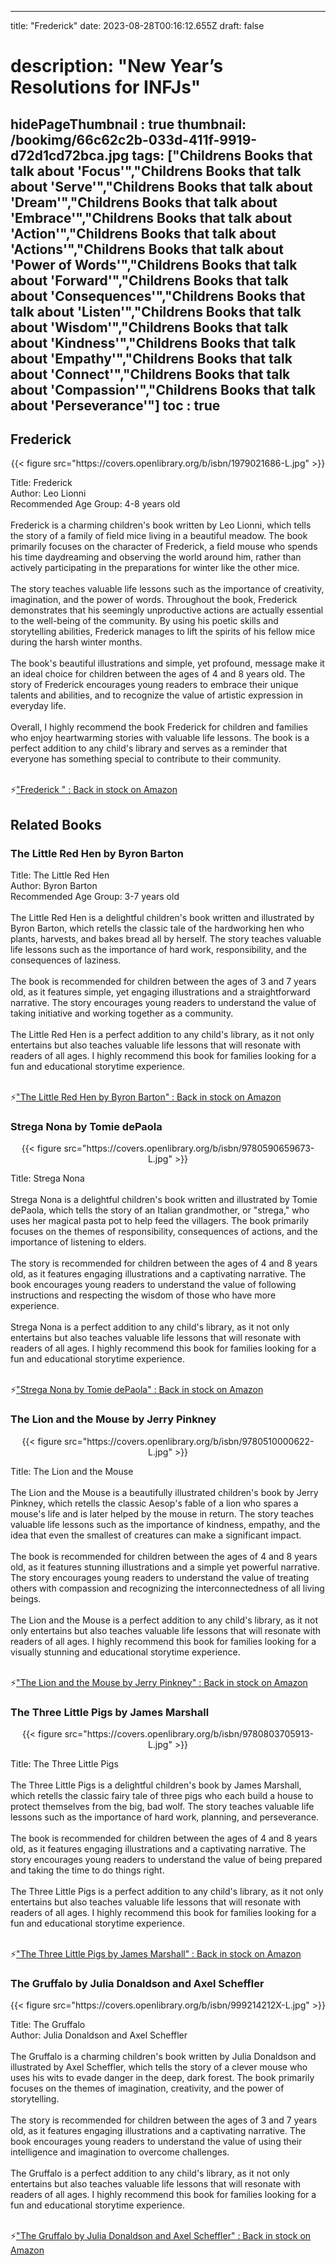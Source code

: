 
---
title: "Frederick"
date: 2023-08-28T00:16:12.655Z
draft: false
# description: "New Year’s Resolutions for INFJs"
hidePageThumbnail : true
thumbnail: /bookimg/66c62c2b-033d-411f-9919-d72d1cd72bca.jpg
tags: ["Childrens Books that talk about 'Focus'","Childrens Books that talk about 'Serve'","Childrens Books that talk about 'Dream'","Childrens Books that talk about 'Embrace'","Childrens Books that talk about 'Action'","Childrens Books that talk about 'Actions'","Childrens Books that talk about 'Power of Words'","Childrens Books that talk about 'Forward'","Childrens Books that talk about 'Consequences'","Childrens Books that talk about 'Listen'","Childrens Books that talk about 'Wisdom'","Childrens Books that talk about 'Kindness'","Childrens Books that talk about 'Empathy'","Childrens Books that talk about 'Connect'","Childrens Books that talk about 'Compassion'","Childrens Books that talk about 'Perseverance'"]
toc : true
---
## Frederick 

<center>
{{< figure src="https://covers.openlibrary.org/b/isbn/1979021686-L.jpg" >}}
</center>

Title: Frederick</br>
Author: Leo Lionni</br>
Recommended Age Group: 4-8 years old</br></br>
Frederick is a charming children's book written by Leo Lionni, which tells the story of a family of field mice living in a beautiful meadow. The book primarily focuses on the character of Frederick, a field mouse who spends his time daydreaming and observing the world around him, rather than actively participating in the preparations for winter like the other mice.</br></br>
The story teaches valuable life lessons such as the importance of creativity, imagination, and the power of words. Throughout the book, Frederick demonstrates that his seemingly unproductive actions are actually essential to the well-being of the community. By using his poetic skills and storytelling abilities, Frederick manages to lift the spirits of his fellow mice during the harsh winter months.</br></br>
The book's beautiful illustrations and simple, yet profound, message make it an ideal choice for children between the ages of 4 and 8 years old. The story of Frederick encourages young readers to embrace their unique talents and abilities, and to recognize the value of artistic expression in everyday life.</br></br>
Overall, I highly recommend the book Frederick for children and families who enjoy heartwarming stories with valuable life lessons. The book is a perfect addition to any child's library and serves as a reminder that everyone has something special to contribute to their community.</br></br>

<p>⚡<a id="aflink" href="https://www.amazon.com/gp/search?ie=UTF8&tag=klayu00-20&linkCode=ur2&linkId=6639bed89a8ad8dd2705e40644eb43d3&camp=1789&creative=9325&index=books&keywords=Frederick " class="one" target="_blank" title='"Frederick " : Back in stock on Amazon'>"Frederick " : Back in stock on Amazon</a></p>

## Related Books
### The Little Red Hen by Byron Barton
Title: The Little Red Hen</br>
Author: Byron Barton</br>
Recommended Age Group: 3-7 years old</br></br>
The Little Red Hen is a delightful children's book written and illustrated by Byron Barton, which retells the classic tale of the hardworking hen who plants, harvests, and bakes bread all by herself. The story teaches valuable life lessons such as the importance of hard work, responsibility, and the consequences of laziness.</br></br>
The book is recommended for children between the ages of 3 and 7 years old, as it features simple, yet engaging illustrations and a straightforward narrative. The story encourages young readers to understand the value of taking initiative and working together as a community.</br></br>
The Little Red Hen is a perfect addition to any child's library, as it not only entertains but also teaches valuable life lessons that will resonate with readers of all ages. I highly recommend this book for families looking for a fun and educational storytime experience.</br></br>

<p>⚡<a id="aflink" href="https://www.amazon.com/gp/search?ie=UTF8&tag=klayu00-20&linkCode=ur2&linkId=6639bed89a8ad8dd2705e40644eb43d3&camp=1789&creative=9325&index=books&keywords=The Little Red Hen by Byron Barton" class="one" target="_blank" title='"The Little Red Hen by Byron Barton" : Back in stock on Amazon'>"The Little Red Hen by Byron Barton" : Back in stock on Amazon</a></p>

### Strega Nona by Tomie dePaola
<center>
{{< figure src="https://covers.openlibrary.org/b/isbn/9780590659673-L.jpg" >}}
</center>

Title: Strega Nona</br></br>
Strega Nona is a delightful children's book written and illustrated by Tomie dePaola, which tells the story of an Italian grandmother, or "strega," who uses her magical pasta pot to help feed the villagers. The book primarily focuses on the themes of responsibility, consequences of actions, and the importance of listening to elders.</br></br>
The story is recommended for children between the ages of 4 and 8 years old, as it features engaging illustrations and a captivating narrative. The book encourages young readers to understand the value of following instructions and respecting the wisdom of those who have more experience.</br></br>
Strega Nona is a perfect addition to any child's library, as it not only entertains but also teaches valuable life lessons that will resonate with readers of all ages. I highly recommend this book for families looking for a fun and educational storytime experience.</br></br>

<p>⚡<a id="aflink" href="https://www.amazon.com/gp/search?ie=UTF8&tag=klayu00-20&linkCode=ur2&linkId=6639bed89a8ad8dd2705e40644eb43d3&camp=1789&creative=9325&index=books&keywords=Strega Nona by Tomie dePaola" class="one" target="_blank" title='"Strega Nona by Tomie dePaola" : Back in stock on Amazon'>"Strega Nona by Tomie dePaola" : Back in stock on Amazon</a></p>

### The Lion and the Mouse by Jerry Pinkney
<center>
{{< figure src="https://covers.openlibrary.org/b/isbn/9780510000622-L.jpg" >}}
</center>

Title: The Lion and the Mouse</br></br>
The Lion and the Mouse is a beautifully illustrated children's book by Jerry Pinkney, which retells the classic Aesop's fable of a lion who spares a mouse's life and is later helped by the mouse in return. The story teaches valuable life lessons such as the importance of kindness, empathy, and the idea that even the smallest of creatures can make a significant impact.</br></br>
The book is recommended for children between the ages of 4 and 8 years old, as it features stunning illustrations and a simple yet powerful narrative. The story encourages young readers to understand the value of treating others with compassion and recognizing the interconnectedness of all living beings.</br></br>
The Lion and the Mouse is a perfect addition to any child's library, as it not only entertains but also teaches valuable life lessons that will resonate with readers of all ages. I highly recommend this book for families looking for a visually stunning and educational storytime experience.</br></br>

<p>⚡<a id="aflink" href="https://www.amazon.com/gp/search?ie=UTF8&tag=klayu00-20&linkCode=ur2&linkId=6639bed89a8ad8dd2705e40644eb43d3&camp=1789&creative=9325&index=books&keywords=The Lion and the Mouse by Jerry Pinkney" class="one" target="_blank" title='"The Lion and the Mouse by Jerry Pinkney" : Back in stock on Amazon'>"The Lion and the Mouse by Jerry Pinkney" : Back in stock on Amazon</a></p>

### The Three Little Pigs by James Marshall
<center>
{{< figure src="https://covers.openlibrary.org/b/isbn/9780803705913-L.jpg" >}}
</center>

Title: The Three Little Pigs</br></br>
The Three Little Pigs is a delightful children's book by James Marshall, which retells the classic fairy tale of three pigs who each build a house to protect themselves from the big, bad wolf. The story teaches valuable life lessons such as the importance of hard work, planning, and perseverance.</br></br>
The book is recommended for children between the ages of 4 and 8 years old, as it features engaging illustrations and a captivating narrative. The story encourages young readers to understand the value of being prepared and taking the time to do things right.</br></br>
The Three Little Pigs is a perfect addition to any child's library, as it not only entertains but also teaches valuable life lessons that will resonate with readers of all ages. I highly recommend this book for families looking for a fun and educational storytime experience.</br></br>

<p>⚡<a id="aflink" href="https://www.amazon.com/gp/search?ie=UTF8&tag=klayu00-20&linkCode=ur2&linkId=6639bed89a8ad8dd2705e40644eb43d3&camp=1789&creative=9325&index=books&keywords=The Three Little Pigs by James Marshall" class="one" target="_blank" title='"The Three Little Pigs by James Marshall" : Back in stock on Amazon'>"The Three Little Pigs by James Marshall" : Back in stock on Amazon</a></p>

### The Gruffalo by Julia Donaldson and Axel Scheffler
<center>
{{< figure src="https://covers.openlibrary.org/b/isbn/999214212X-L.jpg" >}}
</center>

Title: The Gruffalo</br>
Author: Julia Donaldson and Axel Scheffler</br></br>
The Gruffalo is a charming children's book written by Julia Donaldson and illustrated by Axel Scheffler, which tells the story of a clever mouse who uses his wits to evade danger in the deep, dark forest. The book primarily focuses on the themes of imagination, creativity, and the power of storytelling.</br></br>
The story is recommended for children between the ages of 3 and 7 years old, as it features engaging illustrations and a captivating narrative. The book encourages young readers to understand the value of using their intelligence and imagination to overcome challenges.</br></br>
The Gruffalo is a perfect addition to any child's library, as it not only entertains but also teaches valuable life lessons that will resonate with readers of all ages. I highly recommend this book for families looking for a fun and educational storytime experience.</br></br>

<p>⚡<a id="aflink" href="https://www.amazon.com/gp/search?ie=UTF8&tag=klayu00-20&linkCode=ur2&linkId=6639bed89a8ad8dd2705e40644eb43d3&camp=1789&creative=9325&index=books&keywords=The Gruffalo by Julia Donaldson and Axel Scheffler" class="one" target="_blank" title='"The Gruffalo by Julia Donaldson and Axel Scheffler" : Back in stock on Amazon'>"The Gruffalo by Julia Donaldson and Axel Scheffler" : Back in stock on Amazon</a></p>
